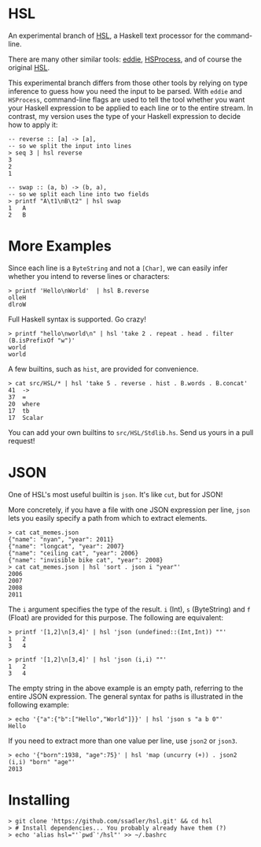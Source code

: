 HSL
===

An experimental branch of [HSL](https://github.com/ssadler/hsl), a Haskell text processor for the command-line.

There are many other similar tools: [eddie](https://code.google.com/p/eddie/), [HSProcess](https://github.com/melrief/HSProcess/), and of course the original [HSL](https://github.com/ssadler/hsl).

This experimental branch differs from those other tools by relying on type inference to guess how you need the input to be parsed. With `eddie` and `HSProcess`, command-line flags are used to tell the tool whether you want your Haskell expression to be applied to each line or to the entire stream. In contrast, my version uses the type of your Haskell expression to decide how to apply it:

    -- reverse :: [a] -> [a],
    -- so we split the input into lines
    > seq 3 | hsl reverse
    3
    2
    1

    -- swap :: (a, b) -> (b, a),
    -- so we split each line into two fields
    > printf "A\t1\nB\t2" | hsl swap
    1	A
    2	B

More Examples
========

Since each line is a `ByteString` and not a `[Char]`, we can easily infer whether you intend to reverse lines or characters:

    > printf 'Hello\nWorld'  | hsl B.reverse
    olleH
    dlroW

Full Haskell syntax is supported. Go crazy!

    > printf "hello\nworld\n" | hsl 'take 2 . repeat . head . filter (B.isPrefixOf "w")'
    world
    world

A few builtins, such as `hist`, are provided for convenience. 

    > cat src/HSL/* | hsl 'take 5 . reverse . hist . B.words . B.concat'
    41	->
    37	=
    20	where
    17	tb
    17	Scalar

You can add your own builtins to `src/HSL/Stdlib.hs`. Send us yours in a pull request!


JSON
====

One of HSL's most useful builtin is `json`. It's like `cut`, but for JSON!

More concretely, if you have a file with one JSON expression per line, `json` lets you easily specify a path from which to extract elements.

    > cat cat_memes.json 
    {"name": "nyan", "year": 2011}
    {"name": "longcat", "year": 2007}
    {"name": "ceiling cat", "year": 2006}
    {"name": "invisible bike cat", "year": 2008}
    > cat cat_memes.json | hsl 'sort . json i "year"'
    2006
    2007
    2008
    2011

The `i` argument specifies the type of the result. `i` (Int), `s` (ByteString)
and `f` (Float) are provided for this purpose. The following are equivalent:

    > printf '[1,2]\n[3,4]' | hsl 'json (undefined::(Int,Int)) ""'
    1	2
    3	4

    > printf '[1,2]\n[3,4]' | hsl 'json (i,i) ""'
    1	2
    3	4

The empty string in the above example is an empty path, referring to the entire JSON expression. The general syntax for paths is illustrated in the following example:

    > echo '{"a":{"b":["Hello","World"]}}' | hsl 'json s "a b 0"'
    Hello

If you need to extract more than one value per line, use `json2` or `json3`.

    > echo '{"born":1938, "age":75}' | hsl 'map (uncurry (+)) . json2 (i,i) "born" "age"'
    2013


Installing
==========

    > git clone 'https://github.com/ssadler/hsl.git' && cd hsl
    > # Install dependencies... You probably already have them (?)
    > echo 'alias hsl="'`pwd`'/hsl"' >> ~/.bashrc

